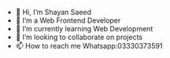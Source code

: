 - 👋 Hi, I’m Shayan Saeed
- 👀 I’m a Web Frontend Developer
- 🌱 I’m currently learning Web Development 
- 💞️ I’m looking to collaborate on projects
- 📫 How to reach me Whatsapp:03330373591

<!---
Shayan-saeed/Shayan-saeed is a ✨ special ✨ repository because its `README.md` (this file) appears on your GitHub profile.
You can click the Preview link to take a look at your changes.
--->
